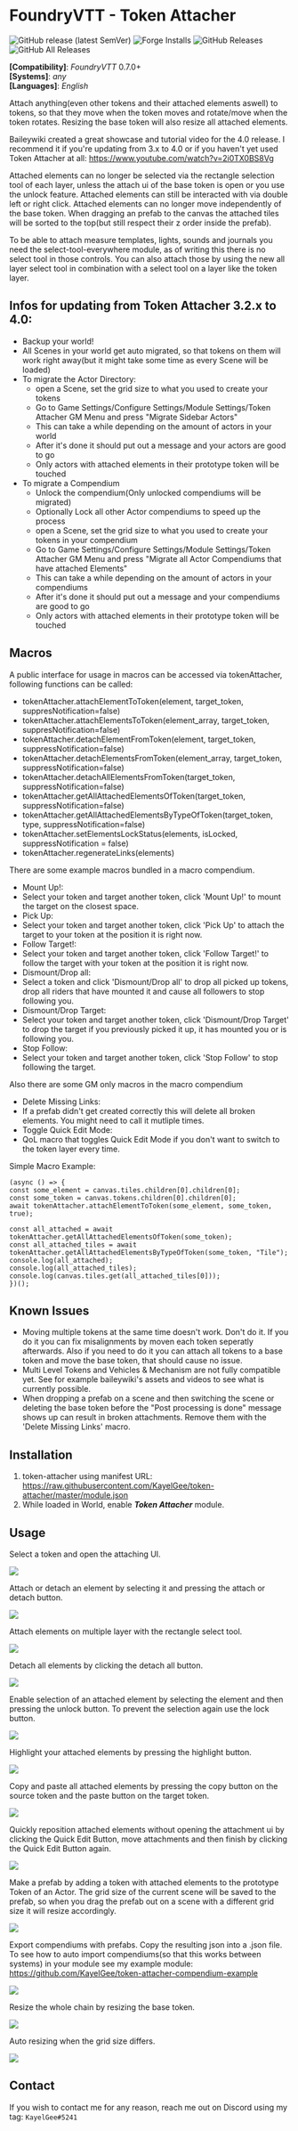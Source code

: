 # FoundryVTT - Token Attacher
![GitHub release (latest SemVer)](https://img.shields.io/github/v/release/KayelGee/token-attacher?style=for-the-badge) 
![Forge Installs](https://img.shields.io/badge/dynamic/json?label=Forge%20Installs&query=package.installs&suffix=%25&url=https%3A%2F%2Fforge-vtt.com%2Fapi%2Fbazaar%2Fpackage%2Ftoken-attacher&colorB=4aa94a&style=for-the-badge)
![GitHub Releases](https://img.shields.io/github/downloads/KayelGee/token-attacher/latest/total?style=for-the-badge) 
![GitHub All Releases](https://img.shields.io/github/downloads/KayelGee/token-attacher/total?style=for-the-badge&label=Downloads+total)  

**[Compatibility]**: *FoundryVTT* 0.7.0+  
**[Systems]**: *any*  
**[Languages]**: *English*  

Attach anything(even other tokens and their attached elements aswell) to tokens, so that they move when the token moves and rotate/move when the token rotates.
Resizing the base token will also resize all attached elements.

Baileywiki created a great showcase and tutorial video for the 4.0 release. I recommend it if you're updating from 3.x to 4.0 or if you haven't yet used Token Attacher at all: https://www.youtube.com/watch?v=2i0TX0BS8Vg

Attached elements can no longer be selected via the rectangle selection tool of each layer, unless the attach ui of the base token is open or you use the unlock feature. 
Attached elements can still be interacted with via double left or right click.
Attached elements can no longer move independently of the base token.
When dragging an prefab to the canvas the attached tiles will be sorted to the top(but still respect their z order inside the prefab).

To be able to attach measure templates, lights, sounds and journals you need the select-tool-everywhere module, as of writing this there is no select tool in those controls.
You can also attach those by using the new all layer select tool in combination with a select tool on a layer like the token layer.

## Infos for updating from Token Attacher 3.2.x to 4.0:
 - Backup your world!
 - All Scenes in your world get auto migrated, so that tokens on them will work right away(but it might take some time as every Scene will be loaded)
 - To migrate the Actor Directory:
 	- open a Scene, set the grid size to what you used to create your tokens
 	- Go to Game Settings/Configure Settings/Module Settings/Token Attacher GM Menu and press "Migrate Sidebar Actors"
 	- This can take a while depending on the amount of actors in your world
 	- After it's done it should put out a message and your actors are good to go
 	- Only actors with attached elements in their prototype token will be touched
 - To migrate a Compendium
 	- Unlock the compendium(Only unlocked compendiums will be migrated)
 	- Optionally Lock all other Actor compendiums to speed up the process
 	- open a Scene, set the grid size to what you used to create your tokens in your compendium
 	- Go to Game Settings/Configure Settings/Module Settings/Token Attacher GM Menu and press "Migrate all Actor Compendiums that have attached Elements"
 	- This can take a while depending on the amount of actors in your compendiums
 	- After it's done it should put out a message and your compendiums are good to go
 	- Only actors with attached elements in their prototype token will be touched
	
## Macros

A public interface for usage in macros can be accessed via tokenAttacher, following functions can be called:
 - tokenAttacher.attachElementToToken(element, target_token, suppresNotification=false)
 - tokenAttacher.attachElementsToToken(element_array, target_token, suppresNotification=false)
 - tokenAttacher.detachElementFromToken(element, target_token, suppressNotification=false)
 - tokenAttacher.detachElementsFromToken(element_array, target_token, suppressNotification=false)
 - tokenAttacher.detachAllElementsFromToken(target_token, suppressNotification=false)
 - tokenAttacher.getAllAttachedElementsOfToken(target_token, suppressNotification=false)
 - tokenAttacher.getAllAttachedElementsByTypeOfToken(target_token, type, suppressNotification=false)
 - tokenAttacher.setElementsLockStatus(elements, isLocked, suppressNotification = false)
 - tokenAttacher.regenerateLinks(elements)

There are some example macros bundled in a macro compendium.
 - Mount Up!:
  - Select your token and target another token, click 'Mount Up!' to mount the target on the closest space.
 - Pick Up:
  - Select your token and target another token, click 'Pick Up' to attach the target to your token at the position it is right now.
 - Follow Target!:
  - Select your token and target another token, click 'Follow Target!' to follow the target with your token at the position it is right now.
 - Dismount/Drop all:
  - Select a token and click 'Dismount/Drop all' to drop all picked up tokens, drop all riders that have mounted it and cause all followers to stop following you.
 - Dismount/Drop Target:
  - Select your token and target another token, click 'Dismount/Drop Target' to drop the target if you previously picked it up, it has mounted you or is following you.
 - Stop Follow:
  - Select your token and target another token, click 'Stop Follow' to stop following the target.

Also there are some GM only macros in the macro compendium
 - Delete Missing Links:
  - If a prefab didn't get created correctly this will delete all broken elements. You might need to call it mutliple times.
 - Toggle Quick Edit Mode:
  - QoL macro that toggles Quick Edit Mode if you don't want to switch to the token layer every time.

Simple Macro Example:
```
(async () => {
const some_element = canvas.tiles.children[0].children[0];
const some_token = canvas.tokens.children[0].children[0];
await tokenAttacher.attachElementToToken(some_element, some_token, true);

const all_attached = await tokenAttacher.getAllAttachedElementsOfToken(some_token);
const all_attached_tiles = await tokenAttacher.getAllAttachedElementsByTypeOfToken(some_token, "Tile");
console.log(all_attached);
console.log(all_attached_tiles);
console.log(canvas.tiles.get(all_attached_tiles[0]));
})();
```

## Known Issues

 - Moving multiple tokens at the same time doesn't work. Don't do it. If you do it you can fix misalignments by moven each token seperatly afterwards. Also if you need to do it you can attach all tokens to a base token and move the base token, that should cause no issue.
 - Multi Level Tokens and Vehicles & Mechanism are not fully compatible yet. See for example baileywiki's assets and videos to see what is currently possible. 
 - When dropping a prefab on a scene and then switching the scene or deleting the base token before the "Post processing is done" message shows up can result in broken attachments. Remove them with the 'Delete Missing Links' macro.
   
## Installation

1. token-attacher using manifest URL: https://raw.githubusercontent.com/KayelGee/token-attacher/master/module.json
2. While loaded in World, enable **_Token Attacher_** module.

## Usage

Select a token and open the attaching UI.

![](gifs/open_close_ui.gif)

Attach or detach an element by selecting it and pressing the attach or detach button.

![](gifs/attach_detach.gif)

Attach elements on multiple layer with the rectangle select tool.

![](gifs/rectangle_select.gif)

Detach all elements by clicking the detach all button.

![](gifs/detach_all.gif)

Enable selection of an attached element by selecting the element and then pressing the unlock button. To prevent the selection again use the lock button.

![](gifs/unlock.gif)

Highlight your attached elements by pressing the highlight button.

![](gifs/highlight.gif)

Copy and paste all attached elements by pressing the copy button on the source token and the paste button on the target token.

![](gifs/copy_paste.gif)

Quickly reposition attached elements without opening the attachment ui by clicking the Quick Edit Button, move attachments and then finish by clicking the Quick Edit Button again.

![](gifs/quick_edit.gif)

Make a prefab by adding a token with attached elements to the prototype Token of an Actor.
The grid size of the current scene will be saved to the prefab, so when you drag the prefab out on a scene with a different grid size it will resize accordingly.

![](gifs/prefab.gif)

Export compendiums with prefabs. Copy the resulting json into a .json file. To see how to auto import compendiums(so that this works between systems) in your module see my example module: https://github.com/KayelGee/token-attacher-compendium-example

![](gifs/compendium_export.gif)

Resize the whole chain by resizing the base token.

![](gifs/resize.gif)

Auto resizing when the grid size differs.

![](gifs/auto_resize.gif)

## Contact

If you wish to contact me for any reason, reach me out on Discord using my tag: `KayelGee#5241`
